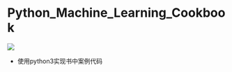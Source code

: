 # Python_Machine_Learning_Cookbook

![](http://file.ituring.com.cn/ScreenShow/1707d62a0754b728a49d)

* 使用python3实现书中案例代码